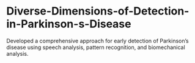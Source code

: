 # Diverse-Dimensions-of-Detection-in-Parkinson-s-Disease
Developed a comprehensive approach for early detection of Parkinson’s disease using speech analysis, pattern recognition, and biomechanical analysis.
